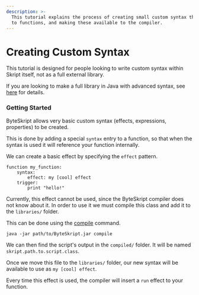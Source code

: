 ```yaml
---
description: >-
  This tutorial explains the process of creating small custom syntax that link
  to functions, and making these available to the compiler.
---
```


# Creating Custom Syntax

This tutorial is designed for people looking to write custom syntax within Skript itself, not as a full external library.

If you are looking to make a full library in Java with advanced syntax, see [here](creating-a-library/) for details.

### Getting Started

ByteSkript allows very basic custom syntax (effects, expressions, properties) to be created.

This is done by adding a special `syntax` entry to a function, so that when the syntax is used it will reference your function internally.

We can create a basic effect by specifying the `effect` pattern.

```clike
function my_function:
    syntax:
        effect: my [cool] effect
    trigger:
        print "hello!"
```

Currently, this effect cannot be used, since the ByteSkript compiler does not know about it. In order to use it we must compile this class and add it to the `libraries/` folder.

This can be done using the [compile](../#compile) command.

`java -jar path/to/ByteSkript.jar compile`

We can then find the script's output in the `compiled/` folder. It will be named `skript.path.to.script.class`.

Once we move this file to the `libraries/` folder, our new syntax will be available to use as `my [cool] effect`.

Every time this effect is used, the compiler will insert a `run` effect to your function.
